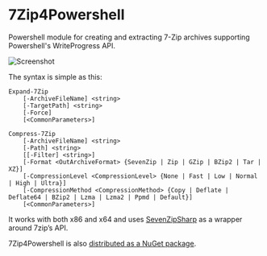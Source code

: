 7Zip4Powershell
===============

Powershell module for creating and extracting 7-Zip archives supporting Powershell's WriteProgress API.

![Screenshot](http://thomasfreudenberg.com/files/Fun-with-RavenDB_F113/7zip4powershell_thumb.png)

The syntax is simple as this:

    Expand-7Zip
        [-ArchiveFileName] <string>
        [-TargetPath] <string>
        [-Force]
        [<CommonParameters>]

    Compress-7Zip
        [-ArchiveFileName] <string>
        [-Path] <string>
        [[-Filter] <string>]
        [-Format <OutArchiveFormat> {SevenZip | Zip | GZip | BZip2 | Tar | XZ}]
        [-CompressionLevel <CompressionLevel> {None | Fast | Low | Normal | High | Ultra}]
        [-CompressionMethod <CompressionMethod> {Copy | Deflate | Deflate64 | BZip2 | Lzma | Lzma2 | Ppmd | Default}]
        [<CommonParameters>]

It works with both x86 and x64 and uses [SevenZipSharp](https://sevenzipsharp.codeplex.com/) as a wrapper around 7zip’s API.

7Zip4Powershell is also [distributed as a NuGet package](https://nuget.org/packages/7Zip4Powershell/).
